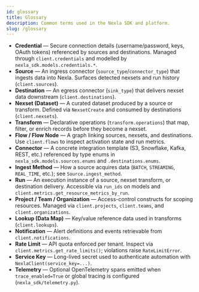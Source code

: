 ```yaml
---
id: glossary
title: Glossary
description: Common terms used in the Nexla SDK and platform.
slug: /glossary
---
```


- **Credential** — Secure connection details (username/password, keys, OAuth tokens) referenced by sources and destinations. Managed through `client.credentials` and modelled by `nexla_sdk.models.credentials.*`.
- **Source** — An ingress connector (`source_type`/`connector_type`) that ingests data into Nexla. Surfaces detected nexsets and run history (`client.sources`).
- **Destination** — An egress connector (`sink_type`) that delivers nexset data downstream (`client.destinations`).
- **Nexset (Dataset)** — A curated dataset produced by a source or transform. Defined via `NexsetCreate` and consumed by destinations (`client.nexsets`).
- **Transform** — Declarative operations (`transform.operations`) that map, filter, or enrich records before they become a nexset.
- **Flow / Flow Node** — A graph linking sources, nexsets, and destinations. Use `client.flows` to inspect activation state and run metrics.
- **Connector** — A concrete integration template (S3, Snowflake, Kafka, REST, etc.) referenced by type enums in `nexla_sdk.models.sources.enums` and `.destinations.enums`.
- **Ingest Method** — How a source acquires data (`BATCH`, `STREAMING`, `REAL_TIME`, etc.); see `Source.ingest_method`.
- **Run** — An execution instance of a source, nexset transform, or destination delivery. Accessible via `run_ids` on models and `client.metrics.get_resource_metrics_by_run`.
- **Project / Team / Organization** — Access-control constructs for scoping resources. Managed via `client.projects`, `client.teams`, and `client.organizations`.
- **Lookup (Data Map)** — Key/value reference data used in transforms (`client.lookups`).
- **Notification** — Alert definitions and events retrievable from `client.notifications`.
- **Rate Limit** — API quota enforced per tenant. Inspect via `client.metrics.get_rate_limits()`; violations raise `RateLimitError`.
- **Service Key** — Long-lived secret used to authenticate automation with `NexlaClient(service_key=...)`.
- **Telemetry** — Optional OpenTelemetry spans emitted when `trace_enabled=True` or global tracing is configured (`nexla_sdk/telemetry.py`).
